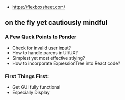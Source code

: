 - https://flexboxsheet.com/
## on the fly yet cautiously mindful

### A Few Quck Points to Ponder 
  - Check for invalid user input?
  - How to handle parens in UI/UX?
  - Simplest yet most effective stlying?
  - How to incorporate ExpressionTree into React code?

### First Things First: 
  - Get GUI fully functional
  - Especially Display